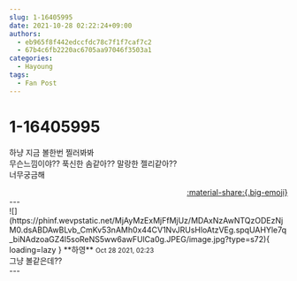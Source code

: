 ```yaml
---
slug: 1-16405995
date: 2021-10-28 02:22:24+09:00
authors:
  - eb965f8f442edccfdc78c7f1f7caf7c2
  - 67b4c6fb2220ac6705aa97046f3503a1
categories:
  - Hayoung
tags:
  - Fan Post
---
```


# 1-16405995

<div class="post-container" markdown="1">
<div class="content-container md-sidebar__scrollwrap" markdown="1">

하냥 지금 볼한번 찔러봐봐<br>무슨느낌이야?? 푹신한 솜같아?? 말랑한 젤리같아??<br>너무궁금해

</div>
</div>

<div style="text-align: right;" markdown="1">
<a href="https://weverse.io/fromis9/fanpost/1-16405995" style="text-align: right;">:material-share:{.big-emoji}</a>
</div>
---

<div class="comments-container md-sidebar__scrollwrap" markdown="1">
<div class="comment" markdown="1">
<div class='id-container' markdown="1">
![](https://phinf.wevpstatic.net/MjAyMzExMjFfMjUz/MDAxNzAwNTQzODEzNjM0.dsABDAwBLvb_CmKv53nAMh0x44CV1NvJRUsHloAtzVEg.spqUAHYle7q_biNAdzoaGZ4l5soReNS5ww6awFUlCa0g.JPEG/image.jpg?type=s72){ loading=lazy }
**<span class="artist">하영</span>** <small>Oct 28 2021, 02:23</small><br>
</div>
<div class='comment-body' markdown="1">
그냥 볼같은데??
</div>
</div>
</div>
---
